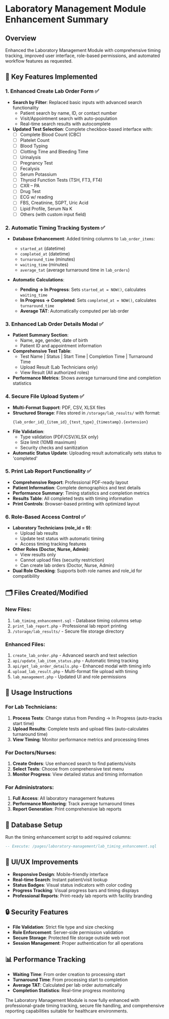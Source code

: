 # Laboratory Management Module Enhancement Summary

## Overview
Enhanced the Laboratory Management Module with comprehensive timing tracking, improved user interface, role-based permissions, and automated workflow features as requested.

## 🎯 Key Features Implemented

### 1. **Enhanced Create Lab Order Form** ✅
- **Search by Filter**: Replaced basic inputs with advanced search functionality
  - Patient search by name, ID, or contact number
  - Visit/Appointment search with auto-population
  - Real-time search results with autocomplete
- **Updated Test Selection**: Complete checkbox-based interface with:
  - ☐ Complete Blood Count (CBC)
  - ☐ Platelet Count
  - ☐ Blood Typing
  - ☐ Clotting Time and Bleeding Time
  - ☐ Urinalysis
  - ☐ Pregnancy Test
  - ☐ Fecalysis
  - ☐ Serum Potassium
  - ☐ Thyroid Function Tests (TSH, FT3, FT4)
  - ☐ CXR – PA
  - ☐ Drug Test
  - ☐ ECG w/ reading
  - ☐ FBS, Creatinine, SGPT, Uric Acid
  - ☐ Lipid Profile, Serum Na K
  - ☐ Others (with custom input field)

### 2. **Automatic Timing Tracking System** ✅
- **Database Enhancement**: Added timing columns to `lab_order_items`:
  - `started_at` (datetime)
  - `completed_at` (datetime)
  - `turnaround_time` (minutes)
  - `waiting_time` (minutes)
  - `average_tat` (average turnaround time in `lab_orders`)

- **Automatic Calculations**:
  - **Pending → In Progress**: Sets `started_at = NOW()`, calculates `waiting_time`
  - **In Progress → Completed**: Sets `completed_at = NOW()`, calculates `turnaround_time`
  - **Average TAT**: Automatically computed per lab order

### 3. **Enhanced Lab Order Details Modal** ✅
- **Patient Summary Section**: 
  - Name, age, gender, date of birth
  - Patient ID and appointment information
- **Comprehensive Test Table**:
  - Test Name | Status | Start Time | Completion Time | Turnaround Time
  - Upload Result (Lab Technicians only)
  - View Result (All authorized roles)
- **Performance Metrics**: Shows average turnaround time and completion statistics

### 4. **Secure File Upload System** ✅
- **Multi-Format Support**: PDF, CSV, XLSX files
- **Structured Storage**: Files stored in `/storage/lab_results/` with format:
  ```
  {lab_order_id}_{item_id}_{test_type}_{timestamp}.{extension}
  ```
- **File Validation**:
  - Type validation (PDF/CSV/XLSX only)
  - Size limit (10MB maximum)
  - Security checks and sanitization
- **Automatic Status Update**: Uploading result automatically sets status to 'completed'

### 5. **Print Lab Report Functionality** ✅
- **Comprehensive Report**: Professional PDF-ready layout
- **Patient Information**: Complete demographics and test details
- **Performance Summary**: Timing statistics and completion metrics
- **Results Table**: All completed tests with timing information
- **Print Controls**: Browser-based printing with optimized layout

### 6. **Role-Based Access Control** ✅
- **Laboratory Technicians (role_id = 9)**:
  - Upload lab results
  - Update test status with automatic timing
  - Access timing tracking features
- **Other Roles (Doctor, Nurse, Admin)**:
  - View results only
  - Cannot upload files (security restriction)
  - Can create lab orders (Doctor, Nurse, Admin)
- **Dual Role Checking**: Supports both role names and role_id for compatibility

## 🗂️ Files Created/Modified

### New Files:
1. `lab_timing_enhancement.sql` - Database timing columns setup
2. `print_lab_report.php` - Professional lab report printing
3. `/storage/lab_results/` - Secure file storage directory

### Enhanced Files:
1. `create_lab_order.php` - Advanced search and test selection
2. `api/update_lab_item_status.php` - Automatic timing tracking
3. `api/get_lab_order_details.php` - Enhanced modal with timing info
4. `upload_lab_result.php` - Multi-format file upload with timing
5. `lab_management.php` - Updated UI and role permissions

## 🚀 Usage Instructions

### For Lab Technicians:
1. **Process Tests**: Change status from Pending → In Progress (auto-tracks start time)
2. **Upload Results**: Complete tests and upload files (auto-calculates turnaround time)
3. **View Timing**: Monitor performance metrics and processing times

### For Doctors/Nurses:
1. **Create Orders**: Use enhanced search to find patients/visits
2. **Select Tests**: Choose from comprehensive test menu
3. **Monitor Progress**: View detailed status and timing information

### For Administrators:
1. **Full Access**: All laboratory management features
2. **Performance Monitoring**: Track average turnaround times
3. **Report Generation**: Print comprehensive lab reports

## 🔧 Database Setup

Run the timing enhancement script to add required columns:
```sql
-- Execute: /pages/laboratory-management/lab_timing_enhancement.sql
```

## 🎨 UI/UX Improvements

- **Responsive Design**: Mobile-friendly interface
- **Real-time Search**: Instant patient/visit lookup
- **Status Badges**: Visual status indicators with color coding
- **Progress Tracking**: Visual progress bars and timing displays
- **Professional Reports**: Print-ready lab reports with facility branding

## 🔒 Security Features

- **File Validation**: Strict file type and size checking
- **Role Enforcement**: Server-side permission validation
- **Secure Storage**: Protected file storage outside web root
- **Session Management**: Proper authentication for all operations

## 📊 Performance Tracking

- **Waiting Time**: From order creation to processing start
- **Turnaround Time**: From processing start to completion
- **Average TAT**: Calculated per lab order automatically
- **Completion Statistics**: Real-time progress monitoring

The Laboratory Management Module is now fully enhanced with professional-grade timing tracking, secure file handling, and comprehensive reporting capabilities suitable for healthcare environments.